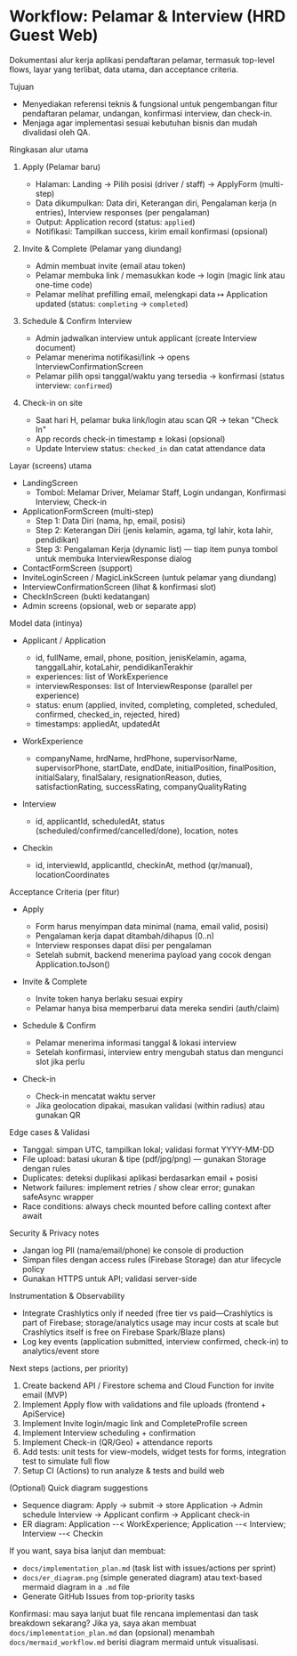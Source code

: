 # Workflow: Pelamar & Interview (HRD Guest Web)

Dokumentasi alur kerja aplikasi pendaftaran pelamar, termasuk top-level flows, layar yang terlibat,
data utama, dan acceptance criteria.

Tujuan

- Menyediakan referensi teknis & fungsional untuk pengembangan fitur pendaftaran pelamar, undangan,
  konfirmasi interview, dan check-in.
- Menjaga agar implementasi sesuai kebutuhan bisnis dan mudah divalidasi oleh QA.

Ringkasan alur utama

1. Apply (Pelamar baru)
    - Halaman: Landing → Pilih posisi (driver / staff) → ApplyForm (multi-step)
    - Data dikumpulkan: Data diri, Keterangan diri, Pengalaman kerja (n entries), Interview
      responses (per pengalaman)
    - Output: Application record (status: `applied`)
    - Notifikasi: Tampilkan success, kirim email konfirmasi (opsional)

2. Invite & Complete (Pelamar yang diundang)
    - Admin membuat invite (email atau token)
    - Pelamar membuka link / memasukkan kode → login (magic link atau one-time code)
    - Pelamar melihat prefilling email, melengkapi data ↦ Application updated (status:
      `completing` → `completed`)

3. Schedule & Confirm Interview
    - Admin jadwalkan interview untuk applicant (create Interview document)
    - Pelamar menerima notifikasi/link → opens InterviewConfirmationScreen
    - Pelamar pilih opsi tanggal/waktu yang tersedia → konfirmasi (status interview: `confirmed`)

4. Check-in on site
    - Saat hari H, pelamar buka link/login atau scan QR → tekan "Check In"
    - App records check-in timestamp ± lokasi (opsional)
    - Update Interview status: `checked_in` dan catat attendance data

Layar (screens) utama

- LandingScreen
    - Tombol: Melamar Driver, Melamar Staff, Login undangan, Konfirmasi Interview, Check-in
- ApplicationFormScreen (multi-step)
    - Step 1: Data Diri (nama, hp, email, posisi)
    - Step 2: Keterangan Diri (jenis kelamin, agama, tgl lahir, kota lahir, pendidikan)
    - Step 3: Pengalaman Kerja (dynamic list) — tiap item punya tombol untuk membuka
      InterviewResponse dialog
- ContactFormScreen (support)
- InviteLoginScreen / MagicLinkScreen (untuk pelamar yang diundang)
- InterviewConfirmationScreen (lihat & konfirmasi slot)
- CheckInScreen (bukti kedatangan)
- Admin screens (opsional, web or separate app)

Model data (intinya)

- Applicant / Application
    - id, fullName, email, phone, position, jenisKelamin, agama, tanggalLahir, kotaLahir,
      pendidikanTerakhir
    - experiences: list of WorkExperience
    - interviewResponses: list of InterviewResponse (parallel per experience)
    - status: enum (applied, invited, completing, completed, scheduled, confirmed, checked_in,
      rejected, hired)
    - timestamps: appliedAt, updatedAt

- WorkExperience
    - companyName, hrdName, hrdPhone, supervisorName, supervisorPhone,
      startDate, endDate, initialPosition, finalPosition, initialSalary, finalSalary,
      resignationReason, duties, satisfactionRating, successRating, companyQualityRating

- Interview
    - id, applicantId, scheduledAt, status (scheduled/confirmed/cancelled/done), location, notes

- Checkin
    - id, interviewId, applicantId, checkinAt, method (qr/manual), locationCoordinates

Acceptance Criteria (per fitur)

- Apply
    - Form harus menyimpan data minimal (nama, email valid, posisi)
    - Pengalaman kerja dapat ditambah/dihapus (0..n)
    - Interview responses dapat diisi per pengalaman
    - Setelah submit, backend menerima payload yang cocok dengan Application.toJson()

- Invite & Complete
    - Invite token hanya berlaku sesuai expiry
    - Pelamar hanya bisa memperbarui data mereka sendiri (auth/claim)

- Schedule & Confirm
    - Pelamar menerima informasi tanggal & lokasi interview
    - Setelah konfirmasi, interview entry mengubah status dan mengunci slot jika perlu

- Check-in
    - Check-in mencatat waktu server
    - Jika geolocation dipakai, masukan validasi (within radius) atau gunakan QR

Edge cases & Validasi

- Tanggal: simpan UTC, tampilkan lokal; validasi format YYYY-MM-DD
- File upload: batasi ukuran & tipe (pdf/jpg/png) — gunakan Storage dengan rules
- Duplicates: deteksi duplikasi aplikasi berdasarkan email + posisi
- Network failures: implement retries / show clear error; gunakan safeAsync wrapper
- Race conditions: always check mounted before calling context after await

Security & Privacy notes

- Jangan log PII (nama/email/phone) ke console di production
- Simpan files dengan access rules (Firebase Storage) dan atur lifecycle policy
- Gunakan HTTPS untuk API; validasi server-side

Instrumentation & Observability

- Integrate Crashlytics only if needed (free tier vs paid—Crashlytics is part of Firebase;
  storage/analytics usage may incur costs at scale but Crashlytics itself is free on Firebase
  Spark/Blaze plans)
- Log key events (application submitted, interview confirmed, check-in) to analytics/event store

Next steps (actions, per priority)

1. Create backend API / Firestore schema and Cloud Function for invite email (MVP)
2. Implement Apply flow with validations and file uploads (frontend + ApiService)
3. Implement Invite login/magic link and CompleteProfile screen
4. Implement Interview scheduling + confirmation
5. Implement Check-in (QR/Geo) + attendance reports
6. Add tests: unit tests for view-models, widget tests for forms, integration test to simulate full
   flow
7. Setup CI (Actions) to run analyze & tests and build web

(Optional) Quick diagram suggestions

- Sequence diagram: Apply -> submit -> store Application -> Admin schedule Interview -> Applicant
  confirm -> Applicant check-in
- ER diagram: Application --< WorkExperience; Application --< Interview; Interview --< Checkin

If you want, saya bisa lanjut dan membuat:

- `docs/implementation_plan.md` (task list with issues/actions per sprint)
- `docs/er_diagram.png` (simple generated diagram) atau text-based mermaid diagram in a `.md` file
- Generate GitHub Issues from top-priority tasks

Konfirmasi: mau saya lanjut buat file rencana implementasi dan task breakdown sekarang? Jika ya,
saya akan membuat `docs/implementation_plan.md` dan (opsional) menambah `docs/mermaid_workflow.md`
berisi diagram mermaid untuk visualisasi.

